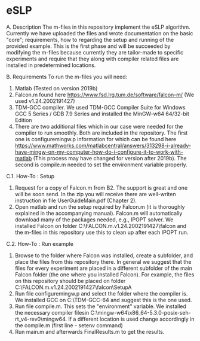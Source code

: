 # eSLP

A. Description
The m-files in this repository implement the eSLP algorithm. Currently we have uploaded the files and wrote documentation on the basic "core"; requirements, how to regarding the setup and running of the provided example. This is the first phase and will be succeeded by modifying the m-files because currently they are tailor-made to specific experiments and require that they along with compiler related files are installed in predetermined locations. 

B. Requirements
To run the m-files you will need:
1. Matlab (Tested on version 2019b)
2. Falcon.m found here https://www.fsd.lrg.tum.de/software/falcon-m/ (We used v1.24.2002191427)
3. TDM-GCC compiler. We used TDM-GCC Compiler Suite for Windows GCC 5 Series / GDB 7.9 Series and installed the MinGW-w64 64/32-bit Edition
4. There are two additional files which in our case were needed for the compiler to run smoothly. Both are included in the repository. The first one is configuremingw.p information for which can be found here https://www.mathworks.com/matlabcentral/answers/313298-i-already-have-mingw-on-my-computer-how-do-i-configure-it-to-work-with-matlab (This process may have changed for version after 2019b). The second is compile.m needed to set the environment variable properly.

C.1. How-To : Setup
1. Request for a copy of Falcon.m from B2. The support is great and one will be soon send. In the zip you will receive there are well-writen instruction in file UserGuideMain.pdf (Chapter 2).
2. Open matlab and run the setup required by Falcon.m (it is thoroughly explained in the accompanying manual). Falcon.m will automatically download many of the packages needed, e.g., IPOPT solver. We installed Falcon on folder C:\FALCON.m.v1.24.2002191427\falcon and the m-files in this repository use this to clean up after each IPOPT run. 

C.2. How-To : Run example
1. Browse to the folder where Falcon was installed, create a subfolder, and place the files from this repository there. In general we suggest that the files for every experiment are placed in a different subfolder of the main Falcon folder (the one where you installed Falcon). For example, the files on this repository should be placed on folder C:\FALCON.m.v1.24.2002191427\falcon\SetupA
2. Run file configuremingw.p and select the folder where the compiler is. We installed GCC on C:\TDM-GCC-64 and suggest this is the one used.
3. Run file compile.m. This sets the "environment" variable. We installed the necessary compiler filesin C:\mingw-w64\x86_64-5.3.0-posix-seh-rt_v4-rev0\mingw64. If a different location is used change accordingly in the compile.m (first line - setenv command)
4. Run main.m and afterwards FinalResults.m to get the results.
